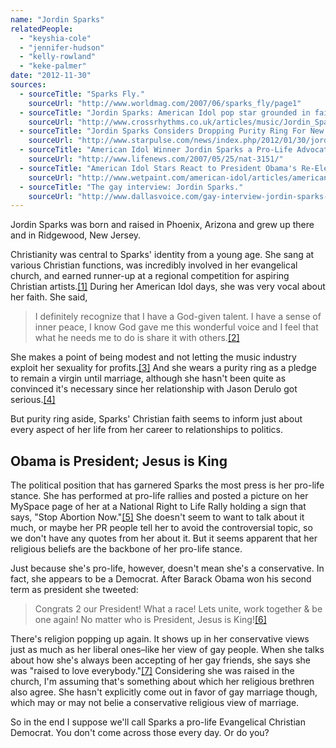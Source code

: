 ```yaml
---
name: "Jordin Sparks"
relatedPeople:
  - "keyshia-cole"
  - "jennifer-hudson"
  - "kelly-rowland"
  - "keke-palmer"
date: "2012-11-30"
sources:
  - sourceTitle: "Sparks Fly."
    sourceUrl: "http://www.worldmag.com/2007/06/sparks_fly/page1"
  - sourceTitle: "Jordin Sparks: American Idol pop star grounded in faith and family."
    sourceUrl: "http://www.crossrhythms.co.uk/articles/music/Jordin_Sparks_American_Idol_pop_star_grounded_in_faith_and_family/35798/p1/"
  - sourceTitle: "Jordin Sparks Considers Dropping Purity Ring For New Boyfriend Jason Derulo."
    sourceUrl: "http://www.starpulse.com/news/index.php/2012/01/30/jordin_sparks_considers_dropping_purit"
  - sourceTitle: "American Idol Winner Jordin Sparks a Pro-Life Advocate, Opposes Abortion."
    sourceUrl: "http://www.lifenews.com/2007/05/25/nat-3151/"
  - sourceTitle: "American Idol Stars React to President Obama's Re-Election."
    sourceUrl: "http://www.wetpaint.com/american-idol/articles/american-idol-stars-react-to-president-obamas-re-election"
  - sourceTitle: "The gay interview: Jordin Sparks."
    sourceUrl: "http://www.dallasvoice.com/gay-interview-jordin-sparks-10123847.html"
---
```


Jordin Sparks was born and raised in Phoenix, Arizona and grew up there and in Ridgewood, New Jersey.

Christianity was central to Sparks' identity from a young age. She sang at various Christian functions, was incredibly involved in her evangelical church, and earned runner-up at a regional competition for aspiring Christian artists.<a class="source-citation" href="#http://www.worldmag.com/2007/06/sparks_fly/page1" title="Sparks Fly.">[1]</a> During her American Idol days, she was very vocal about her faith. She said,

>I definitely recognize that I have a God-given talent. I have a sense of inner peace, I know God gave me this wonderful voice and I feel that what he needs me to do is share it with others.<a class="source-citation" href="#http://www.crossrhythms.co.uk/articles/music/Jordin_Sparks_American_Idol_pop_star_grounded_in_faith_and_family/35798/p1/" title="Jordin Sparks: American Idol pop star grounded in faith and family.">[2]</a>

She makes a point of being modest and not letting the music industry exploit her sexuality for profits.<a class="source-citation" href="#http://www.crossrhythms.co.uk/articles/music/Jordin_Sparks_American_Idol_pop_star_grounded_in_faith_and_family/35798/p1/" title="Jordin Sparks: American Idol pop star grounded in faith and family.">[3]</a> And she wears a purity ring as a pledge to remain a virgin until marriage, although she hasn't been quite as convinced it's necessary since her relationship with Jason Derulo got serious.<a class="source-citation" href="#http://www.starpulse.com/news/index.php/2012/01/30/jordin_sparks_considers_dropping_purit" title="Jordin Sparks Considers Dropping Purity Ring For New Boyfriend Jason Derulo.">[4]</a>

But purity ring aside, Sparks' Christian faith seems to inform just about every aspect of her life from her career to relationships to politics.


## Obama is President; Jesus is King

The political position that has garnered Sparks the most press is her pro-life stance. She has performed at pro-life rallies and posted a picture on her MySpace page of her at a National Right to Life Rally holding a sign that says, "Stop Abortion Now."<a class="source-citation" href="#http://www.lifenews.com/2007/05/25/nat-3151/" title="American Idol Winner Jordin Sparks a Pro-Life Advocate, Opposes Abortion.">[5]</a> She doesn't seem to want to talk about it much, or maybe her PR people tell her to avoid the controversial topic, so we don't have any quotes from her about it. But it seems apparent that her religious beliefs are the backbone of her pro-life stance.

Just because she's pro-life, however, doesn't mean she's a conservative. In fact, she appears to be a Democrat. After Barack Obama won his second term as president she tweeted:

>Congrats 2 our President! What a race! Lets unite, work together & be one again! No matter who is President, Jesus is King!<a class="source-citation" href="#http://www.wetpaint.com/american-idol/articles/american-idol-stars-react-to-president-obamas-re-election" title="American Idol Stars React to President Obama&apos;s Re-Election.">[6]</a>

There's religion popping up again. It shows up in her conservative views just as much as her liberal ones–like her view of gay people. When she talks about how she's always been accepting of her gay friends, she says she was "raised to love everybody."<a class="source-citation" href="#http://www.dallasvoice.com/gay-interview-jordin-sparks-10123847.html" title="The gay interview: Jordin Sparks.">[7]</a> Considering she was raised in the church, I'm assuming that's something about which her religious brethren also agree. She hasn't explicitly come out in favor of gay marriage though, which may or may not belie a conservative religious view of marriage.

So in the end I suppose we'll call Sparks a pro-life Evangelical Christian Democrat. You don't come across those every day. Or do you?